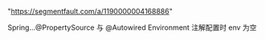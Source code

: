 "https://segmentfault.com/a/1190000004168886" 

Spring...@PropertySource 与 @Autowired Environment 注解配置时 env 为空
